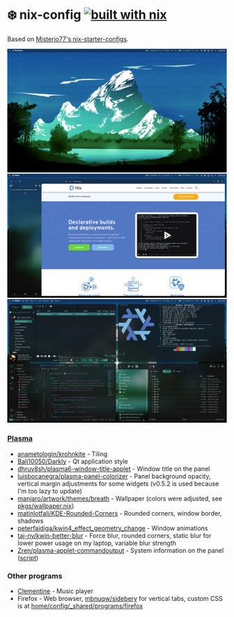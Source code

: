 # ❄️ nix-config [![built with nix](https://img.shields.io/static/v1?logo=nixos&logoColor=white&label=&message=Built%20with%20Nix&color=41439a)](https://builtwithnix.org)

Based on [Misterio77's nix-starter-configs](https://github.com/Misterio77/nix-starter-configs).

![Desktop](images/screenshots/desktop.png)
![Firefox](images/screenshots/firefox.png)
![Random stuff](images/screenshots/randomstuff.png)

### [Plasma](home/config/_shared/programs/plasma)
- [anametologin/krohnkite](https://github.com/anametologin/krohnkite) - Tiling
- [Bali10050/Darkly](https://github.com/Bali10050/Darkly) - Qt application style
- [dhruv8sh/plasma6-window-title-applet](https://github.com/dhruv8sh/plasma6-window-title-applet) - Window title on the panel
- [luisbocanegra/plasma-panel-colorizer](https://github.com/luisbocanegra/plasma-panel-colorizer) - Panel background opacity, vertical margin adjustments for some widgets (v0.5.2 is used because I'm too lazy to update)
- [manjaro/artwork/themes/breath](https://gitlab.manjaro.org/artwork/themes/breath) - Wallpaper (colors were adjusted, see [pkgs/wallpaper.nix](pkgs/wallpaper.nix))
- [matinlotfali/KDE-Rounded-Corners](https://github.com/matinlotfali/KDE-Rounded-Corners) - Rounded corners, window border, shadows
- [peterfajdiga/kwin4_effect_geometry_change](https://github.com/peterfajdiga/kwin4_effect_geometry_change) - Window animations
- [taj-ny/kwin-better-blur](https://github.com/taj-ny/kwin-effects-forceblur) - Force blur, rounded corners, static blur for lower power usage on my laptop, variable blur strength
- [Zren/plasma-applet-commandoutput](https://github.com/Zren/plasma-applet-commandoutput) - System information on the panel ([script](pkgs/panel-system-info/main.py))

### Other programs
- [Clementine](https://github.com/clementine-player/Clementine) - Music player
- Firefox - Web browser, [mbnuqw/sidebery](https://github.com/mbnuqw/sidebery) for vertical tabs, custom CSS is at [home/config/_shared/programs/firefox](home/config/_shared/programs/firefox)